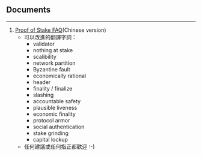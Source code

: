 ## Documents
___
1. [Proof of Stake FAQ](https://github.com/ethereum/wiki/wiki/Proof-of-Stake-FAQ)(Chinese version)
    * 可以改進的翻譯字詞：
        - validator
        - nothing at stake
        - scalibility
        - network partition
        - Byzantine fault
        - economically rational
        - header
        - finality / finalize
        - slashing
        - accountable safety
        - plausible liveness
        - economic finality
        - protocol armor
        - social authentication
        - stake grinding
        - capital lockup
    * 任何建議或任何指正都歡迎 :-)